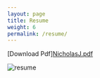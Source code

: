 ```yaml
---
layout: page
title: Resume
weight: 6
permalink: /resume/
---
```


<!--[Download Pdf](https://github.com/Seerow0/testing/files/15266339/Nicholas_Jonathan_Resume.pdf)


<!-- ![Illustrationdark](https://github.com/Seerow0/testing/assets/92154813/f93cd205-99a8-472c-a801-1d8f8360a57a) -->

[Download Pdf][NicholasJ.pdf](https://github.com/user-attachments/files/16860243/NicholasJ.pdf)


![resume](https://github.com/user-attachments/assets/5e61e11a-cb6e-4b2e-a8dd-608e18b5fff9)
